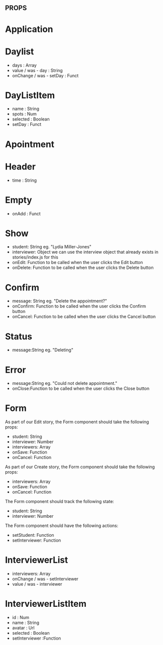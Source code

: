 ## PROPS

# Application

# Daylist

- days : Array
- value / was - day : String
- onChange / was - setDay : Funct

# DayListItem

- name : String
- spots : Num
- selected : Boolean
- setDay : Funct

# Apointment

# Header

- time : String

# Empty

- onAdd : Funct

# Show

- student: String eg. "Lydia Miller-Jones"
- interviewer: Object we can use the interview object that already exists in stories/index.js for this
- onEdit: Function to be called when the user clicks the Edit button
- onDelete: Function to be called when the user clicks the Delete button

# Confirm

- message: String eg. "Delete the appointment?"
- onConfirm: Function to be called when the user clicks the Confirm button
- onCancel: Function to be called when the user clicks the Cancel button

# Status

- message:String eg. "Deleting"

# Error

- message:String eg. "Could not delete appointment."
- onClose:Function to be called when the user clicks the Close button

# Form

As part of our Edit story, the Form component should take the following props:

- student: String
- interviewer: Number
- interviewers: Array
- onSave: Function
- onCancel: Function

As part of our Create story, the Form component should take the following props:

- interviewers: Array
- onSave: Function
- onCancel: Function

The Form component should track the following state:

- student: String
- interviewer: Number

The Form component should have the following actions:

- setStudent: Function
- setInterviewer: Function

# InterviewerList

- interviewers: Array
- onChange / was - setInterviewer
- value / was - interviewer

# InterviewerListItem

- id : Num
- name : String
- avatar : Url
- selected : Boolean
- setInterviewer :Function
